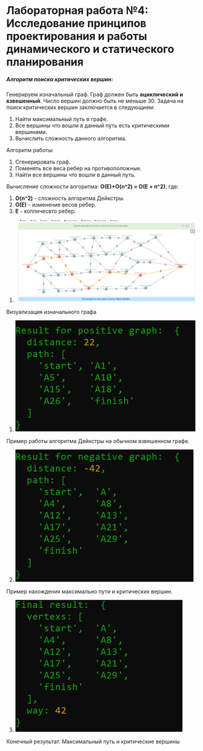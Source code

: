 # Лабораторная работа №4: Исследование принципов проектирования и работы динамического и статического планирования

##### Алгоритм поиска критических вершин:
Генерируем изначальный граф. Граф должен быть **ациклический и взвешенный**. Число вершин должно быть не меньше 30. Задача на поиск критических вершин заключается в следующием:
1. Найти максимальный путь в графе.
2. Все вершины что вошли в данный путь есть критическими вершинами.
3. Вычислить сложность данного алгоритма.

Алгоритм работы: 
1. Сгенерировать граф.
2. Поменять все веса ребер на противоположные.
3. Найти все вершины что вошли в данный путь.

Вычисление сложности алгоритма:  **O(E)+O(n^2) = O(E + n^2)**;
где:
1. **O(n^2)** - сложность алгоритма Дейкстры.
2. **O(E)** - изменение весов ребер.
3. **Е** - колличесвто ребер.

1) ![Визуализация изначального графа](Images/graph.png)

Визуализация изначального графа

1) ![Пример работы алгоритма Дейкстры на обычном взвешенном графе](Images/1.png)

Пример работы алгоритма Дейкстры на обычном взвешенном графе.

2) ![Пример нахождения максимально пути и критических вершин](Images/2.png)

Пример нахождения максимально пути и критических вершин.

3) ![Конечный результат. Максимальный путь и критические вершины](Images/3.png)

Конечный результат. Максимальный путь и критические вершины
